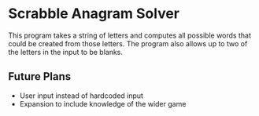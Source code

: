 # Scrabble Anagram Solver
This program takes a string of letters and computes all possible words that could be created from those letters.
The program also allows up to two of the letters in the input to be blanks.

## Future Plans
+ User input instead of hardcoded input
+ Expansion to include knowledge of the wider game
